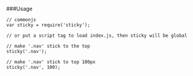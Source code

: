 ###Usage
	
	// commonjs
	var sticky = require('sticky');
	
	// or put a script tag to load index.js, then sticky will be global
	
	// make '.nav' stick to the top
	sticky('.nav');

	// make '.nav' stick to top 100px
	sticky('.nav', 100);